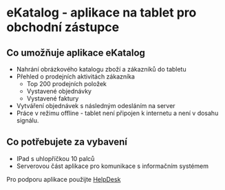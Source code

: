 # eKatalog - aplikace na tablet pro obchodní zástupce
## Co umožňuje aplikace eKatalog
* Nahrání obrázkového katalogu zboží a zákazníků do tabletu 
* Přehled o prodejních aktivitách zákazníka
    * Top 200 prodejních položek
    * Vystavené objednávky
    * Vystavené faktury
* Vytváření objednávek s následným odesláním na server
* Práce v režimu offline - tablet není připojen k internetu a není v dosahu signálu.
## Co potřebujete za vybavení
* IPad s uhlopříčkou 10 palců
* Serverovou část aplikace pro komunikace s informačním systémem 


Pro podporu aplikace použijte [HelpDesk](https://nodejs.org)